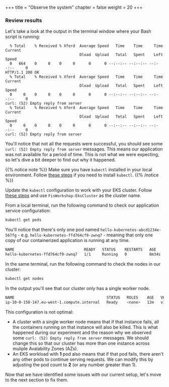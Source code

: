 +++
title = "Observe the system"
chapter = false
weight = 20
+++

### Review results

Let's take a look at the output in the terminal window where your Bash script is running:

```text
  % Total    % Received % Xferd  Average Speed   Time    Time     Time  Current
                                 Dload  Upload   Total   Spent    Left  Speed
  0   664    0     0    0     0      0      0 --:--:-- --:--:-- --:--:--     0
HTTP/1.1 200 OK
  % Total    % Received % Xferd  Average Speed   Time    Time     Time  Current
                                 Dload  Upload   Total   Spent    Left  Speed
  0     0    0     0    0     0      0      0 --:--:-- --:--:-- --:--:--     0
curl: (52) Empty reply from server
  % Total    % Received % Xferd  Average Speed   Time    Time     Time  Current
                                 Dload  Upload   Total   Spent    Left  Speed
  0     0    0     0    0     0      0      0 --:--:-- --:--:-- --:--:--     0
curl: (52) Empty reply from server
```

You'll notice that not all the requests were successful, you should see some `curl: (52) Empty reply from server` messages. This means our application was not available for a period of time. This is not what we were expecting, so let's dive a bit deeper to find out why it happened.

{{% notice note %}}
Make sure you have `kubectl` installed in your local environment. Follow [these steps](https://docs.aws.amazon.com/eks/latest/userguide/install-kubectl.html) if you need to install `kubectl`. 
{{% /notice %}}

Update the `kubectl` configuration to work with your EKS cluster. Follow [these steps](https://docs.aws.amazon.com/eks/latest/userguide/create-kubeconfig.html#create-kubeconfig-automatically) and use `FisWorkshop-EksCluster` as the cluster name.

From a local terminal, run the following command to check our application service configuration:

```bash
kubectl get pods
```

You'll notice that there's only one pod named `hello-kubernetes-abcd1234e-567fg` - e.g. `hello-kubernetes-ffd764cf9-zwnq7` - meaning that only one copy of our containerized application is running at any time. 

```bash
NAME                               READY   STATUS    RESTARTS   AGE
hello-kubernetes-ffd764cf9-zwnq7   1/1     Running   0          8m34s
```

In the same terminal, run the following command to check the nodes in our cluster:

```bash
kubectl get nodes
```

In the output you'll see that our cluster only has a single worker node.

```bash
NAME                                         STATUS   ROLES    AGE   VERSION
ip-10-0-150-147.eu-west-1.compute.internal   Ready    <none>   12m   v1.20.4-eks-6b7464
```

This configuration is not optimal:
- A cluster with a single worker node means that if that instance fails, all the containers running on that instance will also be killed. This is what happened during our experiment and the reason why we observed some `curl: (52) Empty reply from server` messages. We should change this so that our cluster has more than one instance across muliple Avalability Zones (AZs).
- An EKS workload with **1** pod also means that if that pod fails, there aren't any other pods to continue serving requests. We can modify this by adjusting the pod count to **2** (or any number greater than 1).

Now that we have identified some issues with our current setup, let's move to the next section to fix them.
